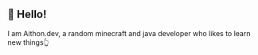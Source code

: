 
 ## 👀 Hello! 
 
 I am Aithon.dev, a random minecraft and java developer who likes to learn new things👆


